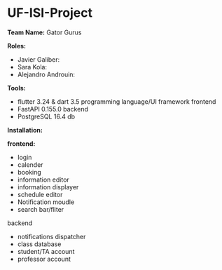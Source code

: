 # UF-ISI-Project

**Team Name:** Gator Gurus

**Roles:**
- Javier Galiber: 
- Sara Kola: 
- Alejandro Androuin:

**Tools:**
- flutter 3.24 & dart 3.5 programming language/UI framework frontend
- FastAPI 0.155.0 backend
- PostgreSQL 16.4 db

**Installation:**



**frontend:**
- login
- calender
- booking
- information editor
- information displayer
- schedule editor
- Notification moudle
- search bar/fliter

backend
- notifications dispatcher
- class database
- student/TA account
- professor account
